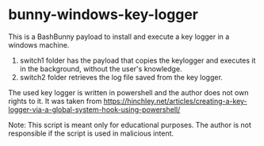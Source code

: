 # bunny-windows-key-logger

This is a BashBunny payload to install and execute a key logger in a windows machine.

1. switch1 folder has the payload that copies the keylogger and executes it in the background, without the user's knowledge.
2. switch2 folder retrieves the log file saved from the key logger.

The used key logger is written in powershell and the author does not own rights to it. It was taken from https://hinchley.net/articles/creating-a-key-logger-via-a-global-system-hook-using-powershell/

Note: This script is meant only for educational purposes. The author is not responsible if the script is used in malicious intent.
